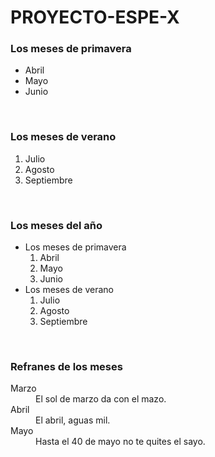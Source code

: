# PROYECTO-ESPE-X
<HTML>
<HEAD>
  <TITLE>Proyecto x  </title>
</HEAD>
<BODY>
<H3>Los meses de primavera</H3>
<UL>
<LI>Abril</LI>
<LI>Mayo</LI>
<LI>Junio</LI>
</UL>
<BR>
<H3>Los meses de verano</H3>
<OL>
<LI>Julio</LI>
<LI>Agosto</LI>
<LI>Septiembre</LI>
</OL>
<BR>
<H3>Los meses del año</H3>
<UL>
<LI>Los meses de primavera
<OL>
<LI>Abril</LI>
<LI>Mayo</LI>
<LI>Junio</LI>
</OL>
</LI>
<LI>Los meses de verano
<OL>
<LI>Julio</LI>
<LI>Agosto</LI>
<LI>Septiembre</LI>
</OL>
</LI>
</UL>
<BR>
<H3>Refranes de los meses</H3>
<DL>
<DT>Marzo</DT>
<DD>El sol de marzo da con el mazo.</DD>
<DT>Abril</DT>
<DD>El abril, aguas mil.</DD>
<DT>Mayo</DT>
<DD>Hasta el 40 de mayo no te quites el sayo.</DD>
</DL>
</BODY>
</HTML>
